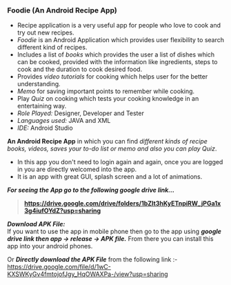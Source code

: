 ### Foodie (An Android Recipe App)
- Recipe application is a very useful app for people who love to cook and try out new recipes.
- _Foodie_ is an Android Application which provides user flexibility to search different kind of recipes.
- Includes a list of _books_ which provides the user a list of dishes which can be cooked, provided with the information like ingredients, steps to cook and the duration to cook desired food.
- Provides _video tutorials_ for cooking which helps user for the better understanding.
- _Memo_ for saving important points to remember while cooking.
- Play _Quiz_ on cooking which tests your cooking knowledge in an entertaining way.
- _Role Played:_ Designer, Developer and Tester
- _Languages used:_ JAVA and XML
- _IDE:_ Android Studio

**An Android Recipe App** in which you can find _different kinds of recipe books, videos, saves your to-do list or memo and also you can play Quiz_. 
- In this app you don't need to login again and again, once you are logged in you are directly welcomed into the app. 
- It is an app with great GUI, splash screen and a lot of animations. 



**_For seeing the App go to the following google drive link..._**
>**https://drive.google.com/drive/folders/1bZlt3hKyETnpiRW_jPGa1x3g4iufOYdZ?usp=sharing**

**_Download APK File:_**  
If you want to use the app in mobile phone then go to the app using **_google drive link then app -> release -> APK file._**
From there you can install this app into your android phones.

Or **_Directly download the APK File_** from the following link :- 
https://drive.google.com/file/d/1wC-KXSWKyGv4fmtojofJgy_HqOWAXPa-/view?usp=sharing
